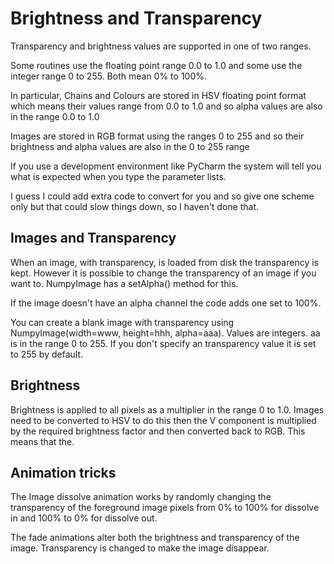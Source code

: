 # Brightness and Transparency

Transparency and brightness values are supported in one of two ranges.

Some routines use the floating point range 0.0 to 1.0 and some use the integer range 0 to 255. Both mean 0% to 100%.

In particular, Chains and Colours are stored in HSV floating point format which means their values range from 0.0 to 
1.0 and so alpha values are also in the range 0.0 to 1.0

Images are stored in RGB format using the ranges 0 to 255 and so their brightness and alpha values are also in the 0 
to 255 range

If you use a development environment like PyCharm the system will tell you what is expected when you type the 
parameter lists.

I guess I could add extra code to convert for you and so give one scheme only but that could slow things down, so I 
haven't done that.


## Images and Transparency

When an image, with transparency, is loaded from disk the transparency is kept. However it is possible to change the 
transparency of an image if you want to. NumpyImage has a setAlpha() method for this.

If the image doesn't have an alpha channel the code adds one set to 100%.

You can create a blank image with transparency using NumpyImage(width=www, height=hhh, alpha=aaa). Values are 
integers. aa is in the range 0 to 255. If you don't specify an transparency value it is set to 255 by default.

## Brightness

Brightness is applied to all pixels as a multiplier in the range 0 to 1.0. Images need to be converted to HSV to do 
this then the V component is multiplied by the required brightness factor and then converted back to RGB. This means 
that the. 


## Animation tricks

The Image dissolve animation works by randomly changing the transparency of the foreground image pixels from 0% to 100% 
for dissolve in and 100% to 0% for dissolve out.

The fade animations alter both the brightness and transparency of the image. Transparency is changed to make the 
image disappear.


